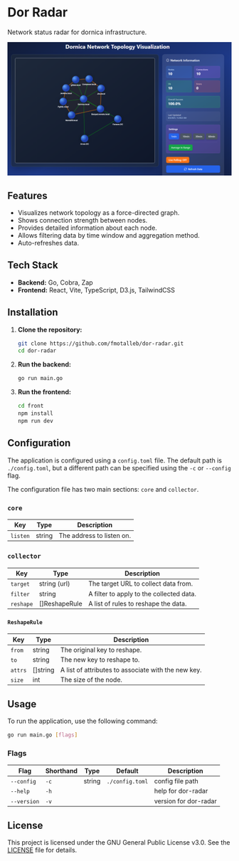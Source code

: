 # Dor Radar

Network status radar for dornica infrastructure.

![Screenshot of Dor Radar](assets/screenshot.png)

## Features

*   Visualizes network topology as a force-directed graph.
*   Shows connection strength between nodes.
*   Provides detailed information about each node.
*   Allows filtering data by time window and aggregation method.
*   Auto-refreshes data.

## Tech Stack

*   **Backend:** Go, Cobra, Zap
*   **Frontend:** React, Vite, TypeScript, D3.js, TailwindCSS

## Installation

1.  **Clone the repository:**
    ```bash
    git clone https://github.com/fmotalleb/dor-radar.git
    cd dor-radar
    ```

2.  **Run the backend:**
    ```bash
    go run main.go
    ```

3.  **Run the frontend:**
    ```bash
    cd front
    npm install
    npm run dev
    ```

## Configuration

The application is configured using a `config.toml` file. The default path is `./config.toml`, but a different path can be specified using the `-c` or `--config` flag.

The configuration file has two main sections: `core` and `collector`.

### `core`

| Key      | Type   | Description                |
| -------- | ------ | -------------------------- |
| `listen` | string | The address to listen on. |

### `collector`

| Key       | Type          | Description                               |
| --------- | ------------- | ----------------------------------------- |
| `target`  | string (url)  | The target URL to collect data from.      |
| `filter`  | string        | A filter to apply to the collected data.  |
| `reshape` | []ReshapeRule | A list of rules to reshape the data.      |

#### `ReshapeRule`

| Key     | Type     | Description                                         |
| ------- | -------- | --------------------------------------------------- |
| `from`  | string   | The original key to reshape.                        |
| `to`    | string   | The new key to reshape to.                          |
| `attrs` | []string | A list of attributes to associate with the new key. |
| `size`  | int      | The size of the node.                               |

## Usage

To run the application, use the following command:

```bash
go run main.go [flags]
```

### Flags

| Flag       | Shorthand | Type   | Default          | Description         |
| ---------- | --------- | ------ | ---------------- | ------------------- |
| `--config` | `-c`      | string | `./config.toml`  | config file path    |
| `--help`   | `-h`      |        |                  | help for dor-radar  |
| `--version`| `-v`      |        |                  | version for dor-radar|

## License

This project is licensed under the GNU General Public License v3.0. See the [LICENSE](LICENSE) file for details.